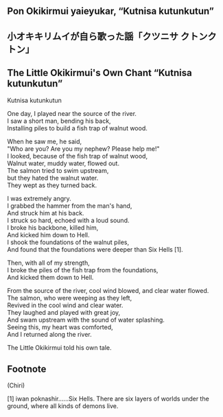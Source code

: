 ## Pon Okikirmui yaieyukar, “Kutnisa kutunkutun”     
## 小オキキリムイが自ら歌った謡「クツニサ クトンクトン」    
## The Little Okikirmui's Own Chant “Kutnisa kutunkutun”        
  
Kutnisa kutunkutun  
  
One day, I played near the source of the river.  
I saw a short man, bending his back,  
Installing piles to build a fish trap of walnut wood.  
  
When he saw me, he said,  
"Who are you? Are you my nephew? Please help me!"  
I looked, because of the fish trap of walnut wood,  
Walnut water, muddy water, flowed out.  
The salmon tried to swim upstream,  
but they hated the walnut water.  
They wept as they turned back.  
  
I was extremely angry.     
I grabbed the hammer from the man's hand,     
And struck him at his back.  
I struck so hard, echoed with a loud sound.  
I broke his backbone, killed him,  
And kicked him down to Hell.  
I shook the foundations of the walnut piles,  
And found that the foundations were deeper than Six Hells [1].  
  
Then, with all of my strength,  
I broke the piles of the fish trap from the foundations,  
And kicked them down to Hell.  
  
From the source of the river, cool wind blowed, and clear water flowed.  
The salmon, who were weeping as they left,    
Revived in the cool wind and clear water.  
They laughed and played with great joy,  
And swam upstream with the sound of water splashing.  
Seeing this, my heart was comforted,    
And I returned along the river.  
  
The Little Okikirmui told his own tale.     
  
## Footnote      
      
(Chiri)  

[1] iwan poknashir......Six Hells. There are six layers of worlds under the ground, where all kinds of demons live.
  
  
